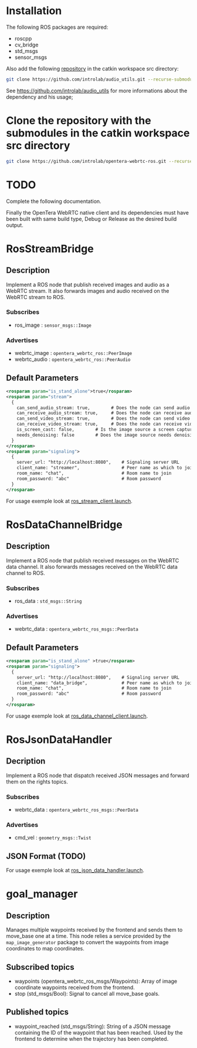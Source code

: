 # Installation

The following ROS packages are required:
* roscpp
* cv_bridge
* std_msgs
* sensor_msgs

Also add the following [repository](https://github.com/introlab/audio_utils) in the catkin workspace src directory:
```bash
git clone https://github.com/introlab/audio_utils.git --recurse-submodules
```
See https://github.com/introlab/audio_utils for more informations about the dependency and his usage;

# Clone the repository with the submodules in the catkin workspace src directory
```bash
git clone https://github.com/introlab/opentera-webrtc-ros.git --recurse-submodules
```

# TODO

Complete the following documentation.


Finally the OpenTera WebRTC native client and its dependencies must have been built with same build type, Debug or
Release as the desired build output.

# RosStreamBridge

## Description

Implement a ROS node that publish received images and audio as a WebRTC stream.
It also forwards images and audio received on the WebRTC stream to ROS.

### Subscribes

* ros_image : `sensor_msgs::Image`

### Advertises

* webrtc_image : `opentera_webrtc_ros::PeerImage`
* webrtc_audio : `opentera_webrtc_ros::PeerAudio`

## Default Parameters

```xml
<rosparam param="is_stand_alone">true</rosparam>
<rosparam param="stream">
  {
    can_send_audio_stream: true,        # Does the node can send audio tream to the signaling server
    can_receive_audio_stream: true,     # Does the node can receive audio stream from the signaling server
    can_send_video_stream: true,        # Does the node can send video stream to the signaling server
    can_receive_video_stream: true,     # Does the node can receive video stream from the signaling server
    is_screen_cast: false,        # Is the image source a screen capture?
    needs_denoising: false        # Does the image source needs denoising?
  }
</rosparam>
<rosparam param="signaling">
  {
    server_url: "http://localhost:8080",    # Signaling server URL
    client_name: "streamer",                # Peer name as which to join the room
    room_name: "chat",                      # Room name to join
    room_password: "abc"                    # Room password
  }
</rosparam>
```
For usage exemple look at [ros_stream_client.launch](launch/ros_stream_client.launch).

# RosDataChannelBridge

## Description

Implement a ROS node that publish received messages on the WebRTC
data channel. It also forwards messages received on the WebRTC data channel to ROS.

### Subscribes

* ros_data : `std_msgs::String`

### Advertises

* webrtc_data : `opentera_webrtc_ros_msgs::PeerData`

## Default Parameters

```xml
<rosparam param="is_stand_alone" >true</rosparam>
<rosparam param="signaling">
  {
    server_url: "http://localhost:8080",    # Signaling server URL
    client_name: "data_bridge",             # Peer name as which to join the room
    room_name: "chat",                      # Room name to join
    room_password: "abc"                    # Room password
  }
</rosparam>
```
For usage exemple look at [ros_data_channel_client.launch](launch/ros_data_channel_client.launch).

# RosJsonDataHandler

## Decription

Implement a ROS node that dispatch received JSON messages and forward them on the rights topics.

### Subscribes

* webrtc_data : `opentera_webrtc_ros_msgs::PeerData`

### Advertises

* cmd_vel : `geometry_msgs::Twist`

## JSON Format (TODO)

For usage exemple look at [ros_json_data_handler.launch](launch/ros_json_data_handler.launch).

# goal_manager
## Description
Manages multiple waypoints received by the frontend and sends them to move_base one at a time. This node relies a service provided by the `map_image_generator` package to convert the waypoints from image coordinates to map coordinates.

## Subscribed topics
* waypoints (opentera_webrtc_ros_msgs/Waypoints): Array of image coordinate waypoints received from the frontend.
* stop (std_msgs/Bool): Signal to cancel all move_base goals.

## Published topics
* waypoint_reached (std_msgs/String): String of a JSON message containing the ID of the waypoint that has been reached. Used by the frontend to determine when the trajectory has been completed.



